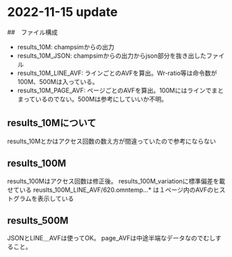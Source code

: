 # 2022-11-15 update
##　ファイル構成
- results_10M: champsimからの出力
- results_10M_JSON: champsimからの出力からjson部分を抜き出したファイル
- results_10M_LINE_AVF: ラインごとのAVFを算出。Wr-ratio等は命令数が100M、500Mは入っている。
- results_10M_PAGE_AVF: ページごとのAVFを算出。100Mにはラインでまとまっているのでない。500Mは参考にしていいか不明。 

## results_10Mについて
results_10Mとかはアクセス回数の数え方が間違っていたので参考にならない

## results_100M
results_100Mはアクセス回数は修正後。
results_100M_variationに標準偏差を載せている
reuslts_100M_LINE_AVF/620.omntemp...* は１ページ内のAVFのヒストグラムを表示している

## results_500M
JSONとLINE＿AVFは使ってOK。
page_AVFは中途半端なデータなのでむしすること。


